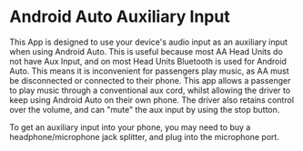 # Android Auto Auxiliary Input

This App is designed to use your device's audio input as an auxiliary input when using Android Auto. This is useful because most AA Head Units do not have Aux Input, and on most Head Units Bluetooth is used for Android Auto. This means it is inconvenient for passengers play music, as AA must be disconnected or connected to their phone. This app allows a passenger to play music through a conventional aux cord, whilst allowing the driver to keep using Android Auto on their own phone. The driver also retains control over the volume, and can "mute" the aux input by using the stop button.

To get an auxiliary input into your phone, you may need to buy a headphone/microphone jack splitter, and plug into the microphone port.
